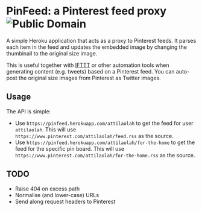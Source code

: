 # PinFeed: a Pinterest feed proxy ![Public Domain](https://pypip.in/license/intperm/badge.png)

A simple Heroku application that acts as a proxy to Pinterest feeds. It parses
each item in the feed and updates the embedded image by changing the thumbinail
to the original size image.

This is useful together with [IFTTT][1] or other automation tools when
generating content (e.g.  tweets) based on a Pinterest feed. You can auto-post
the original size images from Pinterest as Twitter images.

## Usage

The API is simple:

* Use `https://pinfeed.herokuapp.com/attilaolah` to get the feed for user
  `attilaolah`. This will use `https://www.pinterest.com/attilaolah/feed.rss`
  as the source.
* Use `https://pinfeed.herokuapp.com/attilaolah/for-the-home` to get the feed
  for the specific pin board. This will use
  `https://www.pinterest.com/attilaolah/for-the-home.rss` as the source.

[1]: https://ifttt.com/

## TODO

* Raise 404 on excess path
* Normalise (and lower-case) URLs
* Send along request headers to Pinterest
